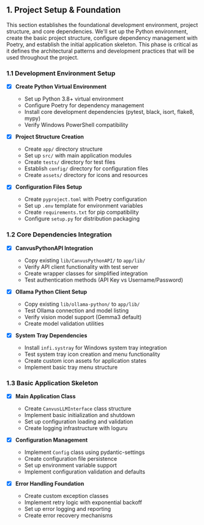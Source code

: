 ## 1. Project Setup & Foundation

This section establishes the foundational development environment, project structure, and core dependencies. We'll set up the Python environment, create the basic project structure, configure dependency management with Poetry, and establish the initial application skeleton. This phase is critical as it defines the architectural patterns and development practices that will be used throughout the project.

### 1.1 Development Environment Setup
- [x] **Create Python Virtual Environment**
  - Set up Python 3.8+ virtual environment
  - Configure Poetry for dependency management
  - Install core development dependencies (pytest, black, isort, flake8, mypy)
  - Verify Windows PowerShell compatibility

- [x] **Project Structure Creation**
  - Create `app/` directory structure
  - Set up `src/` with main application modules
  - Create `tests/` directory for test files
  - Establish `config/` directory for configuration files
  - Create `assets/` directory for icons and resources

- [x] **Configuration Files Setup**
  - Create `pyproject.toml` with Poetry configuration
  - Set up `.env` template for environment variables
  - Create `requirements.txt` for pip compatibility
  - Configure `setup.py` for distribution packaging

### 1.2 Core Dependencies Integration
- [x] **CanvusPythonAPI Integration**
  - Copy existing `lib/CanvusPythonAPI/` to `app/lib/`
  - Verify API client functionality with test server
  - Create wrapper classes for simplified integration
  - Test authentication methods (API Key vs Username/Password)

- [x] **Ollama Python Client Setup**
  - Copy existing `lib/ollama-python/` to `app/lib/`
  - Test Ollama connection and model listing
  - Verify vision model support (Gemma3 default)
  - Create model validation utilities

- [x] **System Tray Dependencies**
  - Install `infi.systray` for Windows system tray integration
  - Test system tray icon creation and menu functionality
  - Create custom icon assets for application states
  - Implement basic tray menu structure

### 1.3 Basic Application Skeleton
- [x] **Main Application Class**
  - Create `CanvusLLMInterface` class structure
  - Implement basic initialization and shutdown
  - Set up configuration loading and validation
  - Create logging infrastructure with loguru

- [x] **Configuration Management**
  - Implement `Config` class using pydantic-settings
  - Create configuration file persistence
  - Set up environment variable support
  - Implement configuration validation and defaults

- [x] **Error Handling Foundation**
  - Create custom exception classes
  - Implement retry logic with exponential backoff
  - Set up error logging and reporting
  - Create error recovery mechanisms 